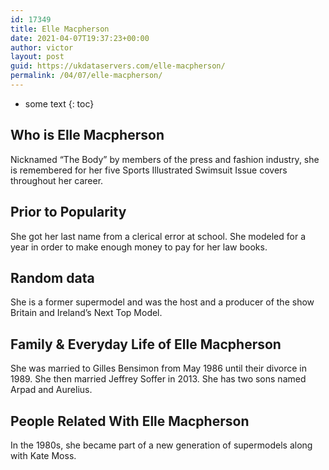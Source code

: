 ```yaml
---
id: 17349
title: Elle Macpherson
date: 2021-04-07T19:37:23+00:00
author: victor
layout: post
guid: https://ukdataservers.com/elle-macpherson/
permalink: /04/07/elle-macpherson/
---
```


* some text
{: toc}


## Who is Elle Macpherson



Nicknamed &#8220;The Body&#8221; by members of the press and fashion industry, she is remembered for her five Sports Illustrated Swimsuit Issue covers throughout her career.

                
                
                
## Prior to Popularity



She got her last name from a clerical error at school. She modeled for a year in order to make enough money to pay for her law books.

                
                
                
## Random data



She is a former supermodel and was the host and a producer of the show Britain and Ireland&#8217;s Next Top Model.

                
                
                
## Family & Everyday Life of Elle Macpherson



She was married to Gilles Bensimon from May 1986 until their divorce in 1989. She then married Jeffrey Soffer in 2013. She has two sons named Arpad and Aurelius.

                
                
                
## People Related With Elle Macpherson



In the 1980s, she became part of a new generation of supermodels along with Kate Moss.

                
              
            
          
          
          